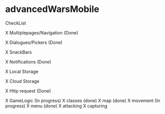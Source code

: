# advancedWarsMobile

CheckList

X Multiplepages/Navigation (Done)

X Dialogues/Pickers (Done)

X SnackBars

X Notifications (Done)

X Local Storage

X Cloud Storage

X Http request (Done)

X GameLogic (In progress)
  X classes (done)
  X map (done)
  X movement (In progress)
  X menu (done)
  X attacking
  X capturing
